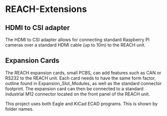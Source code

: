 # REACH-Extensions

## HDMI to CSI adapter
The HDMI to CSI adapter allows for connecting standard Raspberry PI cameras over a standard HDMI cable (up to 10m) to the REACH unit.

## Expansion Cards
The REACH expansion cards, small PCBS, can add features such as CAN or RS232 to the REACH unit. Each card needs to have the same form factor, outline found in Expansion_Slot_Modules, as well as the standard connector footprint. The expansion card can then be connected to a standard industrial M12 connector located on the front panel of the REACH unit.

This project uses both Eagle and KiCad ECAD programs. This is shown by folder names.
